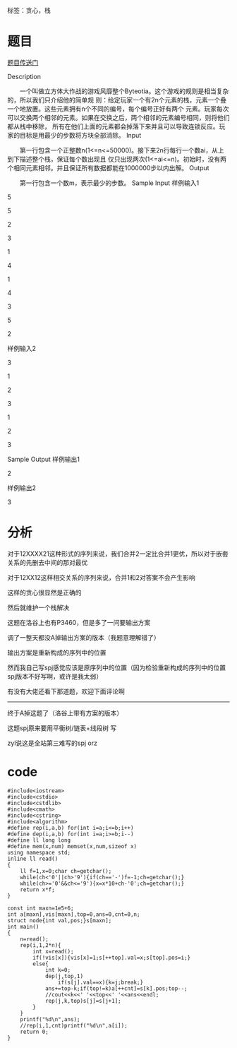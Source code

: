 ﻿---
tags: 
 - 基础算法-贪心
 - 数据结构-栈
grammar_cjkRuby: true
catalog: true
layout:  post
header-img: "img/header/P14.jpg"
preview-img: "/img/preview/P34.jpg"
---
标签：贪心，栈

# 题目

[题目传送门](http://www.lydsy.com/JudgeOnline/problem.php?id=1106)

Description

　　一个叫做立方体大作战的游戏风靡整个Byteotia。这个游戏的规则是相当复杂的，所以我们只介绍他的简单规
则：给定玩家一个有2n个元素的栈，元素一个叠一个地放置。这些元素拥有n个不同的编号，每个编号正好有两个
元素。玩家每次可以交换两个相邻的元素。如果在交换之后，两个相邻的元素编号相同，则将他们都从栈中移除，
所有在他们上面的元素都会掉落下来并且可以导致连锁反应。玩家的目标是用最少的步数将方块全部消除。
Input

　　第一行包含一个正整数n(1<=n<=50000)。接下来2n行每行一个数ai，从上到下描述整个栈，保证每个数出现且
仅只出现两次(1<=ai<=n)。初始时，没有两个相同元素相邻。并且保证所有数据都能在1000000步以内出解。
Output

　　第一行包含一个数m，表示最少的步数。
Sample Input
样例输入1

5

5

2

3

1

4

1

4

3

5

2

样例输入2

3

1

2

3

1

2

3

Sample Output
样例输出1

2

样例输出2

3

# 分析

对于12XXXX21这种形式的序列来说，我们合并2一定比合并1更优，所以对于嵌套关系的先删去中间的那对最优

对于12XX12这样相交关系的序列来说，合并1和2对答案不会产生影响

这样的贪心很显然是正确的

然后就维护一个栈解决

这题在洛谷上也有P3460，但是多了一问要输出方案

调了一整天都没A掉输出方案的版本（我题意理解错了）

输出方案是重新构成的序列中的位置

然而我自己写spj感觉应该是原序列中的位置（因为检验重新构成的序列中的位置spj版本不好写啊，或许是我太弱）

有没有大佬还看下那道题，欢迎下面评论啊

------

终于A掉这题了（洛谷上带有方案的版本）

这题spj原来要用平衡树/链表+线段树  写

zyl说这是全站第三难写的spj orz

# code

```
#include<iostream>
#include<cstdio>
#include<cstdlib>
#include<cmath>
#include<cstring>
#include<algorithm>
#define rep(i,a,b) for(int i=a;i<=b;i++)
#define dep(i,a,b) for(int i=a;i>=b;i--)
#define ll long long
#define mem(x,num) memset(x,num,sizeof x)
using namespace std;
inline ll read()
{
    ll f=1,x=0;char ch=getchar();
    while(ch<'0'||ch>'9'){if(ch=='-')f=-1;ch=getchar();}
    while(ch>='0'&&ch<='9'){x=x*10+ch-'0';ch=getchar();}
    return x*f;
}
 
const int maxn=1e5+6;
int a[maxn],vis[maxn],top=0,ans=0,cnt=0,n;
struct node{int val,pos;}s[maxn];
int main()
{
    n=read();
    rep(i,1,2*n){
        int x=read();
        if(!vis[x]){vis[x]=1;s[++top].val=x;s[top].pos=i;}
        else{
            int k=0;
            dep(j,top,1)
                if(s[j].val==x){k=j;break;}
            ans+=top-k;if(top!=k)a[++cnt]=s[k].pos;top--;
            //cout<<k<<' '<<top<<' '<<ans<<endl;
            rep(j,k,top)s[j]=s[j+1];
        }
    }
    printf("%d\n",ans);
    //rep(i,1,cnt)printf("%d\n",a[i]);
    return 0;
}
```

